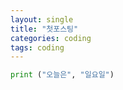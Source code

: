 ```yaml
---
layout: single
title: "첫포스팅"
categories: coding
tags: coding
---
```


```python
print ("오늘은", "일요일")
```

